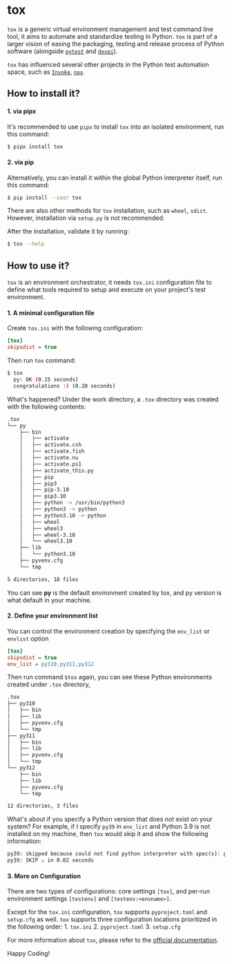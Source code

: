 # tox

`tox` is a generic virtual environment management and test command line tool, 
it aims to automate and standardize testing in Python. 
`tox` is part of a larger vision of easing the packaging,
testing and release process of Python software 
(alongside [`pytest`](https://docs.pytest.org/en/latest/) and [`devpi`](https://www.devpi.net/)).

`tox` has influenced several other projects in the Python test automation space, such as 
[`Invoke`](https://www.pyinvoke.org/), [`nox`](https://nox.thea.codes/en/stable/).

## How to install it?

#### 1. via pipx

It's recommended to use `pipx` to install `tox` into an isolated environment, run this command:
```bash
$ pipx install tox
```

#### 2. via pip

Alternatively, you can install it within the global Python interpreter itself, run this command:
```bash
$ pip install --user tox
```

There are also other methods for `tox` installation, such as `wheel`, `sdist`. However, installation 
via `setup.py` is not recommended.

After the installation, validate it by running:
```bash
$ tox --help
```

## How to use it?


`tox` is an environment orchestrator, it needs `tox.ini` configuration file to define what tools required to
setup and execute on your project's test environment. 

#### 1. A minimal configuration file

Create `tox.ini` with the following configuration:
```ini
[tox]
skipsdist = true
```

Then run `tox` command:
```bash
$ tox
  py: OK (0.15 seconds)
  congratulations :) (0.20 seconds)
```

What's happened? Under the work directory, a `.tox` directory was created with the following contents:

```bash
.tox
└── py
    ├── bin
    │   ├── activate
    │   ├── activate.csh
    │   ├── activate.fish
    │   ├── activate.nu
    │   ├── activate.ps1
    │   ├── activate_this.py
    │   ├── pip
    │   ├── pip3
    │   ├── pip-3.10
    │   ├── pip3.10
    │   ├── python -> /usr/bin/python3
    │   ├── python3 -> python
    │   ├── python3.10 -> python
    │   ├── wheel
    │   ├── wheel3
    │   ├── wheel-3.10
    │   └── wheel3.10
    ├── lib
    │   └── python3.10
    ├── pyvenv.cfg
    └── tmp

5 directories, 18 files
```

You can see **py** is the default environment created by tox, and py version is what default in your machine.

#### 2. Define your environment list

You can control the environment creation by specifying the `env_list` or `envlist` option

```ini
[tox]
skipsdist = true
env_list = py310,py311,py312
```

Then run command `$tox` again, you can see these Python environments created under `.tox` directory,

```bash
.tox
├── py310
│   ├── bin
│   ├── lib
│   ├── pyvenv.cfg
│   └── tmp
├── py311
│   ├── bin
│   ├── lib
│   ├── pyvenv.cfg
│   └── tmp
└── py312
    ├── bin
    ├── lib
    ├── pyvenv.cfg
    └── tmp

12 directories, 3 files
```

What's about if you specify a Python version that does not exist on your system? For example, if I specify `py39` in `env_list` and Python 3.9 
is not installed on my machine, then `tox` would skip it and show the following information:

```bash
py39: skipped because could not find python interpreter with spec(s): py39
py39: SKIP ⚠ in 0.02 seconds
```

#### 3. More on Configuration

There are two types of configurations: core settings `[tox]`, and per-run environment settings `[testenv]` and `[testenv:<envname>]`.

Except for the `tox.ini` configuration, `tox` supports `pyproject.toml` and `setup.cfg` as well. `tox` supports three configuration locations
prioritized in the following order:
    1. `tox.ini`
    2. `pyproject.toml`
    3. `setup.cfg`


For more information about `tox`, please refer to the [official documentation](https://tox.wiki/).

Happy Coding!
